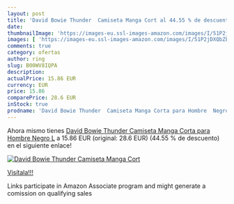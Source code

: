 ```yaml
---
layout: post
title: 'David Bowie Thunder  Camiseta Manga Cort al 44.55 % de descuento'
date: 
thumbnailImage: 'https://images-eu.ssl-images-amazon.com/images/I/51P2jDXQbZL._SL200_.jpg'
images: [ 'https://images-eu.ssl-images-amazon.com/images/I/51P2jDXQbZL._SL200_.jpg' ]
comments: true
category: ofertas
author: ring
slug: B00WV8IQPA
description:
actualPrice: 15.86 EUR
currency: EUR
price: 15.86
comparePrice: 28.6 EUR
inStock: true
prodname: 'David Bowie Thunder  Camiseta Manga Corta para Hombre  Negro  L'
---
```


Ahora mismo tienes [David Bowie Thunder  Camiseta Manga Corta para Hombre  Negro  L](https://www.amazon.es/dp/B00WV8IQPA/?tag=tolees-21) a 15.86 EUR (original: 28.6 EUR) (44.55 %  de descuento) en el siguiente enlace!

[![David Bowie Thunder  Camiseta Manga Cort](https://images-eu.ssl-images-amazon.com/images/I/51P2jDXQbZL._SL200_.jpg)](https://www.amazon.es/dp/B00WV8IQPA/?tag=tolees-21)

[Visítala!!!](https://www.amazon.es/dp/B00WV8IQPA/?tag=tolees-21)

Links participate in Amazon Associate program and might generate a comission on qualifying sales
